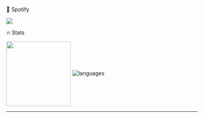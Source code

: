 
🎵 Spotify

<img src="https://spotify-recently-played-readme.vercel.app/api?user=hrg93drrx0db4f1vrpmwpq465&count=10&unique=true" />

🔥 Stats

<img align="center" height="170px" src="https://github-readme-stats.vercel.app/api?username=ivancotacte&?count_private=true&layout=compact&hide_border=true&show_icons=true&theme=tokyonight" />
<img alt="languages" src="https://github-readme-stats.vercel.app/api/top-langs/?username=ivancotacte&layout=compact&hide_border=true&show_icons=true&theme=tokyonight" />

---
